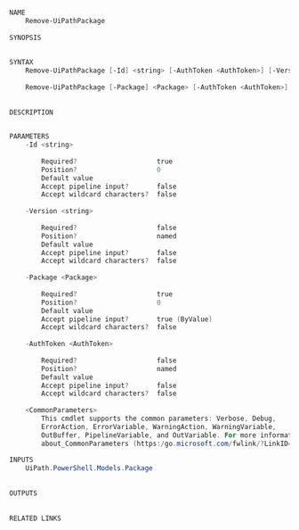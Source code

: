 ﻿```PowerShell

NAME
    Remove-UiPathPackage
    
SYNOPSIS
    
    
SYNTAX
    Remove-UiPathPackage [-Id] <string> [-AuthToken <AuthToken>] [-Version <string>] [<CommonParameters>]
    
    Remove-UiPathPackage [-Package] <Package> [-AuthToken <AuthToken>] [<CommonParameters>]
    
    
DESCRIPTION
    

PARAMETERS
    -Id <string>
        
        Required?                    true
        Position?                    0
        Default value                
        Accept pipeline input?       false
        Accept wildcard characters?  false
        
    -Version <string>
        
        Required?                    false
        Position?                    named
        Default value                
        Accept pipeline input?       false
        Accept wildcard characters?  false
        
    -Package <Package>
        
        Required?                    true
        Position?                    0
        Default value                
        Accept pipeline input?       true (ByValue)
        Accept wildcard characters?  false
        
    -AuthToken <AuthToken>
        
        Required?                    false
        Position?                    named
        Default value                
        Accept pipeline input?       false
        Accept wildcard characters?  false
        
    <CommonParameters>
        This cmdlet supports the common parameters: Verbose, Debug,
        ErrorAction, ErrorVariable, WarningAction, WarningVariable,
        OutBuffer, PipelineVariable, and OutVariable. For more information, see 
        about_CommonParameters (https:/go.microsoft.com/fwlink/?LinkID=113216). 
    
INPUTS
    UiPath.PowerShell.Models.Package
    
    
OUTPUTS
    
    
RELATED LINKS



```
